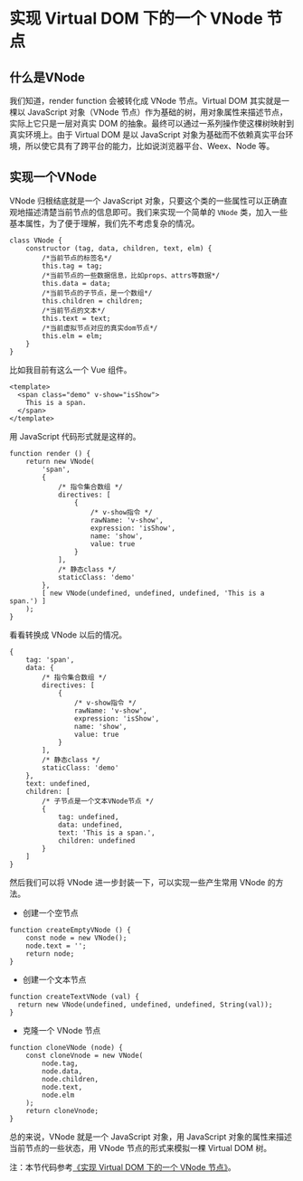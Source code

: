 # 实现 Virtual DOM 下的一个 VNode 节点

## 什么是VNode

我们知道，render function 会被转化成 VNode 节点。Virtual DOM 其实就是一棵以 JavaScript 对象（VNode 节点）作为基础的树，用对象属性来描述节点，实际上它只是一层对真实 DOM 的抽象。最终可以通过一系列操作使这棵树映射到真实环境上。由于 Virtual DOM 是以 JavaScript 对象为基础而不依赖真实平台环境，所以使它具有了跨平台的能力，比如说浏览器平台、Weex、Node 等。

## 实现一个VNode

VNode 归根结底就是一个 JavaScript 对象，只要这个类的一些属性可以正确直观地描述清楚当前节点的信息即可。我们来实现一个简单的 `VNode` 类，加入一些基本属性，为了便于理解，我们先不考虑复杂的情况。

    class VNode {
        constructor (tag, data, children, text, elm) {
            /*当前节点的标签名*/
            this.tag = tag;
            /*当前节点的一些数据信息，比如props、attrs等数据*/
            this.data = data;
            /*当前节点的子节点，是一个数组*/
            this.children = children;
            /*当前节点的文本*/
            this.text = text;
            /*当前虚拟节点对应的真实dom节点*/
            this.elm = elm;
        }
    }
    

比如我目前有这么一个 Vue 组件。

    <template>
      <span class="demo" v-show="isShow">
        This is a span.
      </span>
    </template>
    

用 JavaScript 代码形式就是这样的。

    function render () {
        return new VNode(
            'span',
            {
                /* 指令集合数组 */
                directives: [
                    {
                        /* v-show指令 */
                        rawName: 'v-show',
                        expression: 'isShow',
                        name: 'show',
                        value: true
                    }
                ],
                /* 静态class */
                staticClass: 'demo'
            },
            [ new VNode(undefined, undefined, undefined, 'This is a span.') ]
        );
    }
    

看看转换成 VNode 以后的情况。

    {
        tag: 'span',
        data: {
            /* 指令集合数组 */
            directives: [
                {
                    /* v-show指令 */
                    rawName: 'v-show',
                    expression: 'isShow',
                    name: 'show',
                    value: true
                }
            ],
            /* 静态class */
            staticClass: 'demo'
        },
        text: undefined,
        children: [
            /* 子节点是一个文本VNode节点 */
            {
                tag: undefined,
                data: undefined,
                text: 'This is a span.',
                children: undefined
            }
        ]
    }
    

然后我们可以将 VNode 进一步封装一下，可以实现一些产生常用 VNode 的方法。

 *    创建一个空节点

    function createEmptyVNode () {
        const node = new VNode();
        node.text = '';
        return node;
    }
    

 *    创建一个文本节点

    function createTextVNode (val) {
      return new VNode(undefined, undefined, undefined, String(val));
    }
    

 *    克隆一个 VNode 节点

    function cloneVNode (node) {
        const cloneVnode = new VNode(
            node.tag,
            node.data,
            node.children,
            node.text,
            node.elm
        );
        return cloneVnode;
    }
    

总的来说，VNode 就是一个 JavaScript 对象，用 JavaScript 对象的属性来描述当前节点的一些状态，用 VNode 节点的形式来模拟一棵 Virtual DOM 树。

注：本节代码参考[《实现 Virtual DOM 下的一个 VNode 节点》](<https://github.com/answershuto/VueDemo/blob/master/《实现 Virtual DOM 下的一个 VNode 节点》.js>)。
